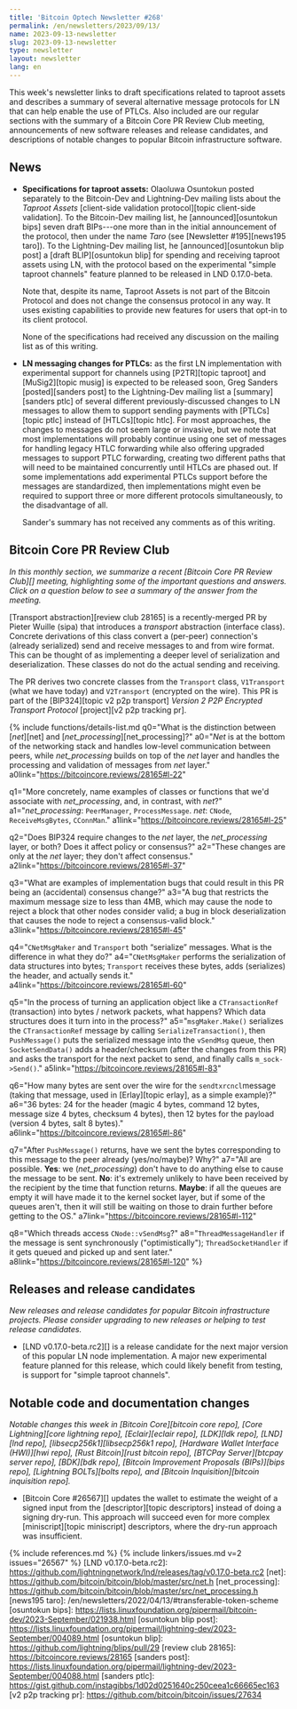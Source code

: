 ```yaml
---
title: 'Bitcoin Optech Newsletter #268'
permalink: /en/newsletters/2023/09/13/
name: 2023-09-13-newsletter
slug: 2023-09-13-newsletter
type: newsletter
layout: newsletter
lang: en
---
```

This week's newsletter links to draft specifications related to taproot
assets and describes a summary of several alternative message protocols
for LN that can help enable the use of PTLCs.  Also included are our
regular sections with the summary of a Bitcoin Core PR Review Club
meeting, announcements of new software releases and release candidates,
and descriptions of notable changes to popular Bitcoin infrastructure
software.

## News

- **Specifications for taproot assets:** Olaoluwa Osuntokun posted
  separately to the Bitcoin-Dev and Lightning-Dev mailing lists about
  the _Taproot Assets_ [client-side validation protocol][topic client-side
  validation].  To the Bitcoin-Dev mailing list, he [announced][osuntokun
  bips] seven draft BIPs---one more than in the initial announcement of
  the protocol, then under the name _Taro_ (see [Newsletter
  #195][news195 taro]).  To the Lightning-Dev mailing list, he
  [announced][osuntokun blip post] a [draft BLIP][osuntokun blip] for
  spending and receiving taproot assets using LN, with the protocol
  based on the experimental "simple taproot channels" feature planned to
  be released in LND 0.17.0-beta.

    Note that, despite its name, Taproot Assets is not part of the
    Bitcoin Protocol and does not change the consensus protocol in any
    way.  It uses existing capabilities to provide new features for
    users that opt-in to its client protocol.

    None of the specifications had received any discussion on the
    mailing list as of this writing.

- **LN messaging changes for PTLCs:** as the first LN implementation
  with experimental support for channels using [P2TR][topic taproot]
  and [MuSig2][topic musig] is expected to be released soon, Greg
  Sanders [posted][sanders post] to the Lightning-Dev mailing list a
  [summary][sanders ptlc] of several different previously-discussed
  changes to LN messages to allow them to support sending payments with
  [PTLCs][topic ptlc] instead of [HTLCs][topic htlc].  For most
  approaches, the changes to messages do not seem large or invasive,
  but we note that most implementations will probably continue using one
  set of messages for handling legacy HTLC forwarding while also
  offering upgraded messages to support PTLC forwarding, creating two
  different paths that will need to be maintained concurrently until
  HTLCs are phased out.  If some implementations add experimental PTLCs
  support before the messages are standardized, then implementations
  might even be required to support three or more different protocols
  simultaneously, to the disadvantage of all.

    Sander's summary has not received any comments as of this writing.

## Bitcoin Core PR Review Club

*In this monthly section, we summarize a recent [Bitcoin Core PR Review
Club][] meeting, highlighting some of the important questions and
answers.  Click on a question below to see a summary of the answer from
the meeting.*

[Transport abstraction][review club 28165] is a recently-merged PR by Pieter Wuille (sipa)
that introduces a _transport_ abstraction (interface class). Concrete
derivations of this class convert a (per-peer) connection's (already
serialized) send and receive messages to and from wire format. This
can be thought of as implementing a deeper level of serialization and
deserialization. These classes do not do the actual sending and receiving.

The PR derives two concrete classes from the `Transport` class,
`V1Transport` (what we have today) and `V2Transport` (encrypted on the
wire). This PR is part of the
[BIP324][topic v2 p2p transport]
_Version 2 P2P Encrypted Transport Protocol_ [project][v2 p2p tracking pr].

{% include functions/details-list.md
  q0="What is the distinction between [*net*][net] and
      [*net_processing*][net_processing]?"
  a0="*Net* is at the bottom of the networking stack and handles
       low-level communication between peers, while *net_processing*
       builds on top of the *net* layer and handles the processing
       and validation of messages from *net* layer."
  a0link="https://bitcoincore.reviews/28165#l-22"

  q1="More concretely, name examples of classes or functions that
      we'd associate with *net_processing*, and, in contrast,
      with *net*?"
  a1="*net_processing*: `PeerManager`, `ProcessMessage`.
      *net*: `CNode`, `ReceiveMsgBytes`, `CConnMan`."
  a1link="https://bitcoincore.reviews/28165#l-25"

  q2="Does BIP324 require changes to the *net* layer, the
      *net_processing* layer, or both? Does it affect policy
      or consensus?"
  a2="These changes are only at the *net* layer; they don't affect consensus."
  a2link="https://bitcoincore.reviews/28165#l-37"

  q3="What are examples of implementation bugs that could result in
      this PR being an (accidental) consensus change?"
  a3="A bug that restricts the maximum message size to less than
      4MB, which may cause the node to reject a block that other
      nodes consider valid; a bug in block
      deserialization that causes the node to reject a consensus-valid
      block."
  a3link="https://bitcoincore.reviews/28165#l-45"

  q4="`CNetMsgMaker` and `Transport` both “serialize” messages.
      What is the difference in what they do?"
  a4="`CNetMsgMaker` performs the serialization of data structures
      into bytes; `Transport` receives these bytes, adds
      (serializes) the header, and actually sends it."
  a4link="https://bitcoincore.reviews/28165#l-60"

  q5="In the process of turning an application object like a
      `CTransactionRef` (transaction) into bytes / network packets, what
      happens? Which data structures does it turn into in the process?"
  a5="`msgMaker.Make()` serializes the `CTransactionRef` message by
      calling `SerializeTransaction()`, then `PushMessage()` puts the
      serialized message into the `vSendMsg` queue, then `SocketSendData()`
      adds a header/checksum (after the changes from this PR) and asks the
      transport for the next packet to send, and finally calls `m_sock->Send()`."
  a5link="https://bitcoincore.reviews/28165#l-83"

  q6="How many bytes are sent over the wire for the `sendtxrcncl`message
      (taking that message, used in [Erlay][topic erlay], as a simple example)?"
  a6="36 bytes: 24 for the header (magic 4 bytes, command 12 bytes,
      message size 4 bytes, checksum 4 bytes), then 12 bytes for the
      payload (version 4 bytes, salt 8 bytes)."
  a6link="https://bitcoincore.reviews/28165#l-86"

  q7="After `PushMessage()` returns, have we sent the bytes corresponding
      to this message to the peer already (yes/no/maybe)? Why?"
  a7="All are possible. **Yes**: we (*net_processing*) don't have to do
      anything else to cause the message to be sent.
      **No**: it's extremely unlikely to have
      been received by the recipient by the time that function returns.
      **Maybe**: if all the queues are empty it will have made it to the
      kernel socket layer, but if some of the queues aren't, then it
      will still be waiting on those to drain further before getting
      to the OS."
  a7link="https://bitcoincore.reviews/28165#l-112"

  q8="Which threads access `CNode::vSendMsg`?"
  a8="`ThreadMessageHandler` if the message is sent synchronously
      (\"optimistically\"); `ThreadSocketHandler` if it gets queued
      and picked up and sent later."
  a8link="https://bitcoincore.reviews/28165#l-120"
%}

## Releases and release candidates

*New releases and release candidates for popular Bitcoin infrastructure
projects.  Please consider upgrading to new releases or helping to test
release candidates.*

- [LND v0.17.0-beta.rc2][] is a release candidate for the next major
  version of this popular LN node implementation.  A major new
  experimental feature planned for this release, which could likely
  benefit from testing, is support for "simple taproot channels".

## Notable code and documentation changes

*Notable changes this week in [Bitcoin Core][bitcoin core repo], [Core
Lightning][core lightning repo], [Eclair][eclair repo], [LDK][ldk repo],
[LND][lnd repo], [libsecp256k1][libsecp256k1 repo], [Hardware Wallet
Interface (HWI)][hwi repo], [Rust Bitcoin][rust bitcoin repo], [BTCPay
Server][btcpay server repo], [BDK][bdk repo], [Bitcoin Improvement
Proposals (BIPs)][bips repo], [Lightning BOLTs][bolts repo], and
[Bitcoin Inquisition][bitcoin inquisition repo].*

- [Bitcoin Core #26567][] updates the wallet to estimate the weight of a
  signed input from the [descriptor][topic descriptors] instead of doing a signing dry-run.
  This approach will succeed even for more complex [miniscript][topic miniscript]
  descriptors, where the dry-run approach was insufficient.

{% include references.md %}
{% include linkers/issues.md v=2 issues="26567" %}
[LND v0.17.0-beta.rc2]: https://github.com/lightningnetwork/lnd/releases/tag/v0.17.0-beta.rc2
[net]: https://github.com/bitcoin/bitcoin/blob/master/src/net.h
[net_processing]: https://github.com/bitcoin/bitcoin/blob/master/src/net_processing.h
[news195 taro]: /en/newsletters/2022/04/13/#transferable-token-scheme
[osuntokun bips]: https://lists.linuxfoundation.org/pipermail/bitcoin-dev/2023-September/021938.html
[osuntokun blip post]: https://lists.linuxfoundation.org/pipermail/lightning-dev/2023-September/004089.html
[osuntokun blip]: https://github.com/lightning/blips/pull/29
[review club 28165]: https://bitcoincore.reviews/28165
[sanders post]: https://lists.linuxfoundation.org/pipermail/lightning-dev/2023-September/004088.html
[sanders ptlc]: https://gist.github.com/instagibbs/1d02d0251640c250ceea1c66665ec163
[v2 p2p tracking pr]: https://github.com/bitcoin/bitcoin/issues/27634
